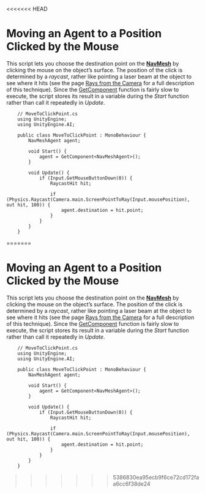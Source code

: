<<<<<<< HEAD
# Moving an Agent to a Position Clicked by the Mouse

This script lets you choose the destination point on the [**NavMesh**][1] by clicking the mouse on the object’s surface. The position of the click is determined by a _raycast_, rather like pointing a laser beam at the object to see where it hits (see the page [Rays from the Camera](https://docs.unity3d.com/Manual/CameraRays.html) for a full description of this technique). Since the [GetComponent](https://docs.unity3d.com/ScriptReference/GameObject.GetComponent.html) function is fairly slow to execute, the script stores its result in a variable during the _Start_ function rather than call it repeatedly in _Update_.

```
    // MoveToClickPoint.cs
    using UnityEngine;
    using UnityEngine.AI;
    
    public class MoveToClickPoint : MonoBehaviour {
        NavMeshAgent agent;
        
        void Start() {
            agent = GetComponent<NavMeshAgent>();
        }
        
        void Update() {
            if (Input.GetMouseButtonDown(0)) {
                RaycastHit hit;
                
                if (Physics.Raycast(Camera.main.ScreenPointToRay(Input.mousePosition), out hit, 100)) {
                    agent.destination = hit.point;
                }
            }
        }
    }
```

[1]: ./Glossary.md "A mesh that Unity generates to approximate the walkable areas and obstacles in your environment for path finding and AI-controlled navigation."
=======
# Moving an Agent to a Position Clicked by the Mouse

This script lets you choose the destination point on the [**NavMesh**][1] by clicking the mouse on the object’s surface. The position of the click is determined by a _raycast_, rather like pointing a laser beam at the object to see where it hits (see the page [Rays from the Camera](https://docs.unity3d.com/Manual/CameraRays.html) for a full description of this technique). Since the [GetComponent](https://docs.unity3d.com/ScriptReference/GameObject.GetComponent.html) function is fairly slow to execute, the script stores its result in a variable during the _Start_ function rather than call it repeatedly in _Update_.

```
    // MoveToClickPoint.cs
    using UnityEngine;
    using UnityEngine.AI;
    
    public class MoveToClickPoint : MonoBehaviour {
        NavMeshAgent agent;
        
        void Start() {
            agent = GetComponent<NavMeshAgent>();
        }
        
        void Update() {
            if (Input.GetMouseButtonDown(0)) {
                RaycastHit hit;
                
                if (Physics.Raycast(Camera.main.ScreenPointToRay(Input.mousePosition), out hit, 100)) {
                    agent.destination = hit.point;
                }
            }
        }
    }
```

[1]: ./Glossary.md "A mesh that Unity generates to approximate the walkable areas and obstacles in your environment for path finding and AI-controlled navigation."
>>>>>>> 5386830ea95ecb9f6ce72cd172faa6cc6f38de24
